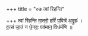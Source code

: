 +++
title = "०७ त्वां रिहन्ति"

+++
त्वां रि॑हन्ति मा॒तरो॒ हरिं॑ प॒वित्रे॑ अ॒द्रुहः॑ ।  
व॒त्सं जा॒तं न धे॒नवः॒ पव॑मान॒ विध॑र्मणि ॥